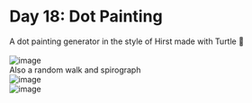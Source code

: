# Day 18: Dot Painting
A dot painting generator in the style of Hirst made with Turtle 🐢 <br>
<br>
![image](https://github.com/Kitobal/100-days-of-python/assets/114311709/4c2091f7-0495-40ff-a2de-7fb3c1f587b8)
<br>
Also a random walk and spirograph
<br>
![image](https://github.com/Kitobal/100-days-of-python/assets/114311709/1cc428e5-923c-4782-81b4-dd75753bf6cd)<br>
![image](https://github.com/Kitobal/100-days-of-python/assets/114311709/4cc13454-7977-44a5-a775-37845c383386)
